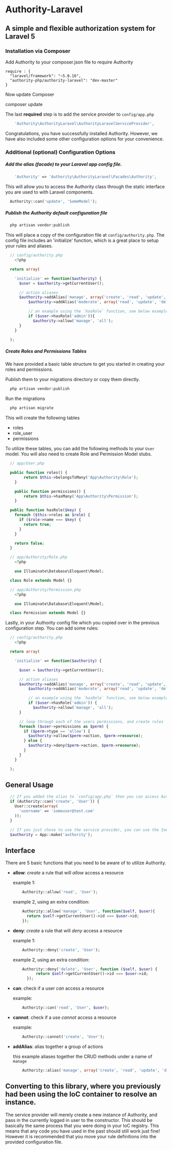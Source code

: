 # Authority-Laravel

## A simple and flexible authorization system for Laravel 5

### Installation via Composer

Add Authority to your composer.json file to require Authority

    require : {
      "laravel/framework": "~5.0.16",
      "authority-php/authority-laravel": "dev-master"
    }

Now update Composer

  composer update

The last **required** step is to add the service provider to `config/app.php`

```php
    'Authority\AuthorityLaravel\AuthorityLaravelServiceProvider',
```

Congratulations, you have successfully installed Authority.  However, we have also included some other configuration options for your convenience.

### Additional (optional) Configuration Options

##### Add the alias (facade) to your Laravel app config file.

```php
    'Authority' => 'Authority\AuthorityLaravel\Facades\Authority',
```

This will allow you to access the Authority class through the static interface you are used to with Laravel components.

```php
  Authority::can('update', 'SomeModel');
```

##### Publish the Authority default configuration file

```php
  php artisan vendor:publish
```

This will place a copy of the configuration file at `config/authority.php`.  The config file includes an 'initialize' function, which is a great place to setup your rules and aliases.

```php
  // config/authority.php
    <?php

  return array(

    'initialize' => function($authority) {
      $user = $authority->getCurrentUser();

      // action aliases
      $authority->addAlias('manage', array('create', 'read', 'update', 'delete'));
          $authority->addAlias('moderate', array('read', 'update', 'delete'));

          // an example using the `hasRole` function, see below examples for more details
          if ($user->hasRole('admin')){
            $authority->allow('manage', 'all');
      }
    }

  );
```

##### Create Roles and Permissions Tables

We have provided a basic table structure to get you started in creating your roles and permissions.

Publish them to your migrations directory or copy them directly.

```php
  php artisan vendor:publish
```

Run the migrations

```php
  php artisan migrate
```

This will create the following tables

- roles
- role_user
- permissions

To utilize these tables, you can add the following methods to your `User` model.  You will also need to create Role and Permission Model stubs.

```php
  // app/User.php

  public function roles() {
        return $this->belongsToMany('App\Authority\Role');
    }

    public function permissions() {
        return $this->hasMany('App\Authority\Permission');
    }

  public function hasRole($key) {
    foreach ($this->roles as $role) {
      if ($role->name === $key) {
        return true;
      }
    }

    return false;
  }

  // app/Authority/Role.php
    <?php

    use Illuminate\Database\Eloquent\Model;

  class Role extends Model {}

  // app/Authority/Permission.php
    <?php

    use Illuminate\Database\Eloquent\Model;

  class Permission extends Model {}
```

Lastly, in your Authority config file which you copied over in the previous configuration step.  You can add some rules:

```php
  // config/authority.php
    <?php

  return array(

    'initialize' => function($authority) {

      $user = $authority->getCurrentUser();

      // action aliases
      $authority->addAlias('manage', array('create', 'read', 'update', 'delete'));
          $authority->addAlias('moderate', array('read', 'update', 'delete'));

          // an example using the `hasRole` function, see below examples for more details
          if ($user->hasRole('admin')) {
            $authority->allow('manage', 'all');
      }

      // loop through each of the users permissions, and create rules
      foreach ($user->permissions as $perm) {
        if ($perm->type == 'allow') {
          $authority->allow($perm->action, $perm->resource);
        } else {
          $authority->deny($perm->action, $perm->resource);
        }
      }
    }

  );
```

## General Usage

```php
  // If you added the alias to `config/app.php` then you can access Authority, from any Controller, View, or anywhere else in your Laravel app like so:
  if (Authority::can('create', 'User')) {
    User::create(array(
      'username' => 'someuser@test.com'
    ));
  }

  // If you just chose to use the service provider, you can use the IoC container to resolve your instance
  $authority = App::make('authority');
```

## Interface

There are 5 basic functions that you need to be aware of to utilize Authority.

- **allow**: *create* a rule that will *allow* access a resource

  example 1:
  ```php
      Authority::allow('read', 'User');
  ```

  example 2, using an extra condition:
  ```php
      Authority::allow('manage', 'User', function($self, $user){
        return $self->getCurrentUser()->id === $user->id;
      });
  ```

- **deny**: *create* a rule that will *deny* access a resource

  example 1:
  ```php
      Authority::deny('create', 'User');
  ```

  example 2, using an extra condition:
  ```php
      Authority::deny('delete', 'User', function ($self, $user) {
            return $self->getCurrentUser()->id === $user->id;
        });
    ```

- **can**: check if a user *can* access a resource

  example:
  ```php
      Authority::can('read', 'User', $user);
  ```

- **cannot**: check if a use *cannot* access a resource

  example:
  ```php
      Authority::cannot('create', 'User');
  ```

- **addAlias**: alias together a group of actions

  this example aliases together the CRUD methods under a name of `manage`
  ```php
      Authority::alias('manage', array('create', 'read', 'update', 'delete'));
  ```

## Converting to this library, where you previously had been using the IoC container to resolve an instance.

The service provider will merely create a new instance of Authority, and pass in the currently logged in user to the constructor.  This should be basically the same process that you were doing in your IoC registry.  This means that any code you have used in the past should still work just fine!  However it is recommended that you move your rule definitions into the provided configuration file.

